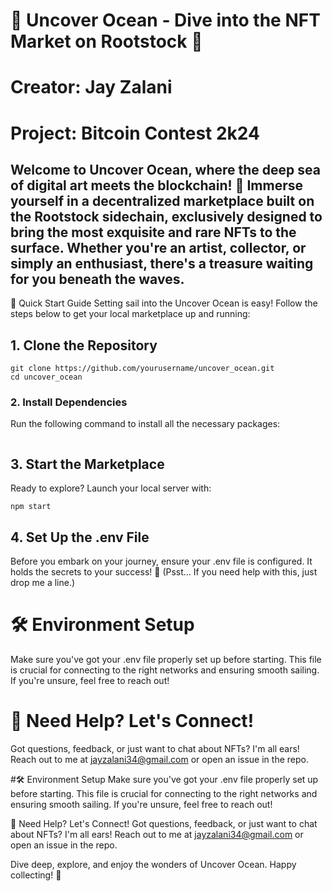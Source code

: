 # 🌊 Uncover Ocean - Dive into the NFT Market on Rootstock 🌊
# Creator: Jay Zalani
# Project: Bitcoin Contest 2k24

## Welcome to Uncover Ocean, where the deep sea of digital art meets the blockchain! 🐋 Immerse yourself in a decentralized marketplace built on the Rootstock sidechain, exclusively designed to bring the most exquisite and rare NFTs to the surface. Whether you're an artist, collector, or simply an enthusiast, there's a treasure waiting for you beneath the waves.

🚀 Quick Start Guide
Setting sail into the Uncover Ocean is easy! Follow the steps below to get your local marketplace up and running:

## 1. Clone the Repository

```
git clone https://github.com/yourusername/uncover_ocean.git
cd uncover_ocean
```
### 2. Install Dependencies
Run the following command to install all the necessary packages:

```npm install
```
## 3. Start the Marketplace
Ready to explore? Launch your local server with:

```
npm start
```
## 4. Set Up the .env File
Before you embark on your journey, ensure your .env file is configured. It holds the secrets to your success! 🌟
(Psst... If you need help with this, just drop me a line.)

# 🛠 Environment Setup
Make sure you've got your .env file properly set up before starting. This file is crucial for connecting to the right networks and ensuring smooth sailing. If you're unsure, feel free to reach out!

# 💬 Need Help? Let's Connect!
Got questions, feedback, or just want to chat about NFTs? I'm all ears!
Reach out to me at jayzalani34@gmail.com or open an issue in the repo.


#🛠 Environment Setup
Make sure you've got your .env file properly set up before starting. This file is crucial for connecting to the right networks and ensuring smooth sailing. If you're unsure, feel free to reach out!

💬 Need Help? Let's Connect!
Got questions, feedback, or just want to chat about NFTs? I'm all ears!
Reach out to me at jayzalani34@gmail.com or open an issue in the repo.

Dive deep, explore, and enjoy the wonders of Uncover Ocean. Happy collecting! 🐠
